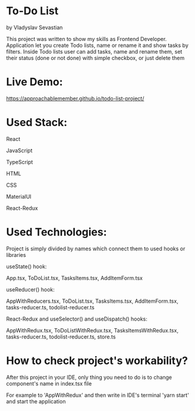 # To-Do List

by Vladyslav Sevastian

This project was written to show my skills as Frontend Developer. 
Application let you create Todo lists, name or rename it and show tasks by filters.
Inside Todo lists user can add tasks, name and rename them, set their status (done or not done) with simple checkbox, or just delete them

# Live Demo:

https://approachablemember.github.io/todo-list-project/

# Used Stack:
React

JavaScript

TypeScript

HTML

CSS

MaterialUI

React-Redux


# Used Technologies:

Project is simply divided by names which connect them to used hooks or libraries

useState() hook:

App.tsx, ToDoList.tsx, TasksItems.tsx, AddItemForm.tsx

useReducer() hook:

AppWithReducers.tsx, ToDoList.tsx, TasksItems.tsx, AddItemForm.tsx, tasks-reducer.ts, todolist-reducer.ts

React-Redux and useSelector() and useDispatch() hooks:

AppWithRedux.tsx, ToDoListWithRedux.tsx, TasksItemsWithRedux.tsx, tasks-reducer.ts, todolist-reducer.ts, store.ts

# How to check project's workability?

After this project in your IDE, only thing you need to do is to change component's name in index.tsx file

For example to 'AppWithRedux' and then write in IDE's terminal 'yarn start' and start the application




